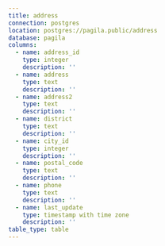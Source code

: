 ```yaml
---
title: address
connection: postgres
location: postgres://pagila.public/address
database: pagila
columns:
  - name: address_id
    type: integer
    description: ''
  - name: address
    type: text
    description: ''
  - name: address2
    type: text
    description: ''
  - name: district
    type: text
    description: ''
  - name: city_id
    type: integer
    description: ''
  - name: postal_code
    type: text
    description: ''
  - name: phone
    type: text
    description: ''
  - name: last_update
    type: timestamp with time zone
    description: ''
table_type: table
---
```



